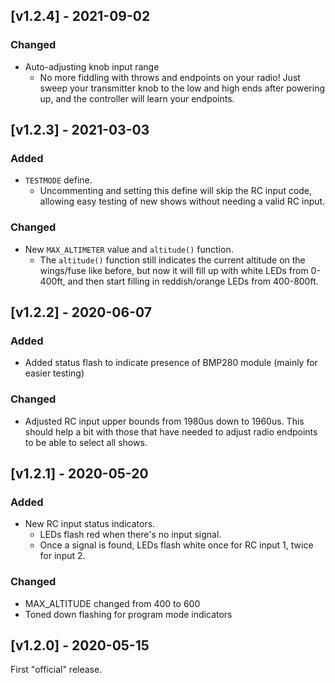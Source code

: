 ## [v1.2.4] - 2021-09-02
### Changed
- Auto-adjusting knob input range
  - No more fiddling with throws and endpoints on your radio! Just sweep your transmitter knob to the low and high ends after powering up, and the controller will learn your endpoints.

## [v1.2.3] - 2021-03-03
### Added
- `TESTMODE` define.
  - Uncommenting and setting this define will skip the RC input code, allowing easy testing of new shows without needing a valid RC input.

### Changed
- New `MAX_ALTIMETER` value and `altitude()` function.
  - The `altitude()` function still indicates the current altitude on the wings/fuse like before, but now it will fill up with white LEDs from 0-400ft, and then start filling in reddish/orange LEDs from 400-800ft.

## [v1.2.2] - 2020-06-07
### Added
- Added status flash to indicate presence of BMP280 module (mainly for easier testing)

### Changed
- Adjusted RC input upper bounds from 1980us down to 1960us. This should help a bit with those that have needed to adjust radio endpoints to be able to select all shows.

## [v1.2.1] - 2020-05-20
### Added
- New RC input status indicators.
  - LEDs flash red when there's no input signal.
  - Once a signal is found, LEDs flash white once for RC input 1, twice for input 2.

### Changed
- MAX_ALTITUDE changed from 400 to 600
- Toned down flashing for program mode indicators

## [v1.2.0] - 2020-05-15
First "official" release.
